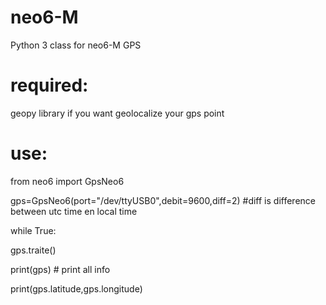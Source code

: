 # neo6-M

Python 3 class for neo6-M GPS

# required:

geopy library if you want geolocalize your gps point

# use:

from neo6 import GpsNeo6

gps=GpsNeo6(port="/dev/ttyUSB0",debit=9600,diff=2) #diff is difference between utc time en local time    

while True:

  gps.traite()
  
  print(gps) # print all info
  
  print(gps.latitude,gps.longitude)
  
